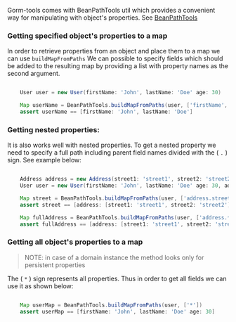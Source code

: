 Gorm-tools comes with BeanPathTools util which provides a convenient way for manipulating with object's properties.
See [BeanPathTools](https://github.com/yakworks/gorm-tools/blob/master/plugin/src/main/groovy/gorm/tools/beans/BeanPathTools.groovy)

### Getting specified object's properties to a map

In order to retrieve properties from an object and place them to a map we can use ```buildMapFromPaths```
We can possible to specify fields which should be added to the resulting map
by providing a list with property names as the second argument.

```groovy

    User user = new User(firstName: 'John', lastName: 'Doe' age: 30)

    Map userName = BeanPathTools.buildMapFromPaths(user, ['firstName', 'lastName'])
    assert userName == [firstName: 'John', lastName: 'Doe']

```

### Getting nested properties:

It is also works well with nested properties. To get a nested property we need to specify
a full path including parent field names divided with the ( ``` . ``` ) sign. See example below:

```groovy

    Address address = new Address(street1: 'street1', street2: 'street2' zip: '123456', city: 'city')
    User user = new User(firstName: 'John', lastName: 'Doe' age: 30, address: address)

    Map street = BeanPathTools.buildMapFromPaths(user, ['address.street1', 'address.street2'])
    assert street == [address: [street1: 'street1', street2: 'street2']]

    Map fullAddress = BeanPathTools.buildMapFromPaths(user, ['address.*'])
    assert fullAddress == [address: [street1: 'street1', street2: 'street2' zip: '123456', city: 'city']]

```

### Getting all object's properties to a map

> NOTE: in case of a domain instance the method looks only for persistent properties

The ( ```*``` )  sign represents all properties. Thus in order to get all fields we can use it as shown below:

```groovy

    Map userMap = BeanPathTools.buildMapFromPaths(user, ['*'])
    assert userMap == [firstName: 'John', lastName: 'Doe' age: 30]

```